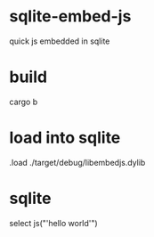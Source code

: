 # sqlite-embed-js
quick js embedded in sqlite

# build
cargo b

# load into sqlite
.load ./target/debug/libembedjs.dylib

# sqlite
select js("'hello world'")
